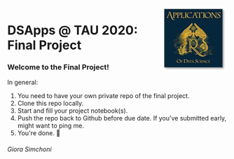 <img src="images/DSApps_logo_small.jpg" align="right" />

# DSApps @ TAU 2020: Final Project

### Welcome to the Final Project!

In general:

1. You need to have your own private repo of the final project.
2. Clone this repo locally.
3. Start and fill your project notebook(s).
4. Push the repo back to Github before due date. If you've submitted early, might want to ping me.
5. You're done. :nail_care:

###### Giora Simchoni